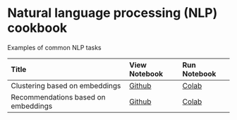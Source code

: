 Natural language processing (NLP) cookbook
======

Examples of common NLP tasks

| Title | View Notebook | Run Notebook |  
|:-------|:------| :------|
| Clustering based on embeddings | [Github](clustering_with_embeddings.ipynb) | [Colab](https://githubtocolab.com/brianspiering/nlp-cookbook/blob/main/clustering_with_embeddings.ipynb) |
| Recommendations based on embeddings | [Github](recommendations_with_embeddings.ipynb) | [Colab](https://githubtocolab.com/brianspiering/nlp-cookbook/blob/main/recommendations_with_embeddings.ipynb) |

